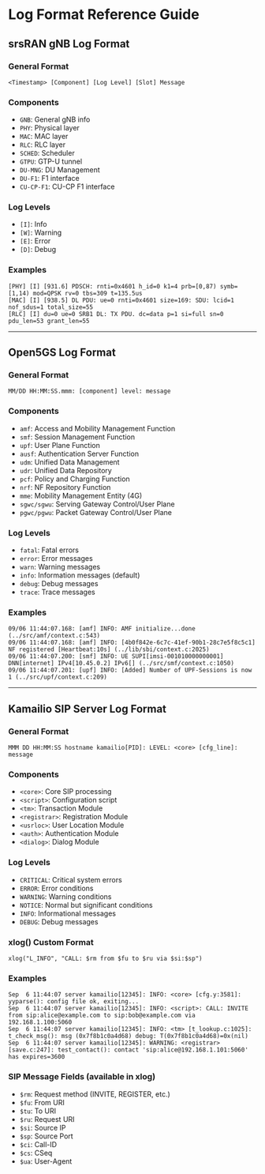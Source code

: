 # Log Format Reference Guide

## srsRAN gNB Log Format

### General Format
```
<Timestamp> [Component] [Log Level] [Slot] Message
```

### Components
- `GNB`: General gNB info
- `PHY`: Physical layer
- `MAC`: MAC layer
- `RLC`: RLC layer
- `SCHED`: Scheduler
- `GTPU`: GTP-U tunnel
- `DU-MNG`: DU Management
- `DU-F1`: F1 interface
- `CU-CP-F1`: CU-CP F1 interface

### Log Levels
- `[I]`: Info
- `[W]`: Warning
- `[E]`: Error
- `[D]`: Debug

### Examples
```
[PHY] [I] [931.6] PDSCH: rnti=0x4601 h_id=0 k1=4 prb=[0,87) symb=[1,14) mod=QPSK rv=0 tbs=309 t=135.5us
[MAC] [I] [938.5] DL PDU: ue=0 rnti=0x4601 size=169: SDU: lcid=1 nof_sdus=1 total_size=55
[RLC] [I] du=0 ue=0 SRB1 DL: TX PDU. dc=data p=1 si=full sn=0 pdu_len=53 grant_len=55
```

---

## Open5GS Log Format

### General Format
```
MM/DD HH:MM:SS.mmm: [component] level: message
```

### Components
- `amf`: Access and Mobility Management Function
- `smf`: Session Management Function
- `upf`: User Plane Function
- `ausf`: Authentication Server Function
- `udm`: Unified Data Management
- `udr`: Unified Data Repository
- `pcf`: Policy and Charging Function
- `nrf`: NF Repository Function
- `mme`: Mobility Management Entity (4G)
- `sgwc/sgwu`: Serving Gateway Control/User Plane
- `pgwc/pgwu`: Packet Gateway Control/User Plane

### Log Levels
- `fatal`: Fatal errors
- `error`: Error messages
- `warn`: Warning messages
- `info`: Information messages (default)
- `debug`: Debug messages
- `trace`: Trace messages

### Examples
```
09/06 11:44:07.168: [amf] INFO: AMF initialize...done (../src/amf/context.c:543)
09/06 11:44:07.168: [amf] INFO: [4b0f842e-6c7c-41ef-90b1-28c7e5f8c5c1] NF registered [Heartbeat:10s] (../lib/sbi/context.c:2025)
09/06 11:44:07.200: [smf] INFO: UE SUPI[imsi-001010000000001] DNN[internet] IPv4[10.45.0.2] IPv6[] (../src/smf/context.c:1050)
09/06 11:44:07.201: [upf] INFO: [Added] Number of UPF-Sessions is now 1 (../src/upf/context.c:209)
```

---

## Kamailio SIP Server Log Format

### General Format
```
MMM DD HH:MM:SS hostname kamailio[PID]: LEVEL: <core> [cfg_line]: message
```

### Components
- `<core>`: Core SIP processing
- `<script>`: Configuration script
- `<tm>`: Transaction Module
- `<registrar>`: Registration Module  
- `<usrloc>`: User Location Module
- `<auth>`: Authentication Module
- `<dialog>`: Dialog Module

### Log Levels
- `CRITICAL`: Critical system errors
- `ERROR`: Error conditions
- `WARNING`: Warning conditions
- `NOTICE`: Normal but significant conditions
- `INFO`: Informational messages
- `DEBUG`: Debug messages

### xlog() Custom Format
```
xlog("L_INFO", "CALL: $rm from $fu to $ru via $si:$sp")
```

### Examples
```
Sep  6 11:44:07 server kamailio[12345]: INFO: <core> [cfg.y:3581]: yyparse(): config file ok, exiting...
Sep  6 11:44:07 server kamailio[12345]: INFO: <script>: CALL: INVITE from sip:alice@example.com to sip:bob@example.com via 192.168.1.100:5060
Sep  6 11:44:07 server kamailio[12345]: INFO: <tm> [t_lookup.c:1025]: t_check_msg(): msg (0x7f8b1c0a4d68) debug: T(0x7f8b1c0a4d68)=0x(nil)
Sep  6 11:44:07 server kamailio[12345]: WARNING: <registrar> [save.c:247]: test_contact(): contact 'sip:alice@192.168.1.101:5060' has expires=3600
```

### SIP Message Fields (available in xlog)
- `$rm`: Request method (INVITE, REGISTER, etc.)
- `$fu`: From URI
- `$tu`: To URI 
- `$ru`: Request URI
- `$si`: Source IP
- `$sp`: Source Port
- `$ci`: Call-ID
- `$cs`: CSeq
- `$ua`: User-Agent